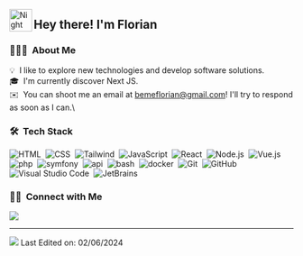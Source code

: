 
<img alt="Night Coding" src="./assets/Hand%20Wave.gif" width='40' align="left"/><h2>Hey there! I'm Florian</h2>

### 👨🏻‍💻 &nbsp;About Me

💡 &nbsp;I like to explore new technologies and develop software solutions.\
🎓 &nbsp;I'm currently discover Next JS.\
✉️ &nbsp;You can shoot me an email at bemeflorian@gmail.com! I'll try to respond as soon as I can.\


### 🛠 &nbsp;Tech Stack

![HTML](https://img.shields.io/badge/-HTML-05122A?style=flat&logo=HTML5)&nbsp;
![CSS](https://img.shields.io/badge/-CSS-05122A?style=flat&logo=CSS3&logoColor=1572B6)&nbsp;
![Tailwind](https://img.shields.io/badge/-Tailwind-05122A?style=flat&logo=TailwindCSS&logoColor=0EA5E9)&nbsp;
![JavaScript](https://img.shields.io/badge/-JavaScript-05122A?style=flat&logo=javascript)&nbsp;
![React](https://img.shields.io/badge/-React-05122A?style=flat&logo=react)&nbsp;
![Node.js](https://img.shields.io/badge/-Node.js-05122A?style=flat&logo=node.js)&nbsp;
![Vue.js](https://img.shields.io/badge/-VueJS-05122A?style=flat&logo=vue.js)&nbsp;
![php](https://img.shields.io/badge/-php-05122A?style=flat&logo=php)&nbsp;
![symfony](https://img.shields.io/badge/-Symfony-05122A?style=flat&logo=symfony)&nbsp;
![api](https://img.shields.io/badge/-Api%20Platform-05122A)&nbsp;
![bash](https://img.shields.io/badge/-bash-05122A?style=flat&logo=gnubash)&nbsp;
![docker](https://img.shields.io/badge/-Docker-05122A?style=flat&logo=docker)&nbsp;
![Git](https://img.shields.io/badge/-Git-05122A?style=flat&logo=git)&nbsp;
![GitHub](https://img.shields.io/badge/-GitHub-05122A?style=flat&logo=github)&nbsp;
![Visual Studio Code](https://img.shields.io/badge/-Visual%20Studio%20Code-05122A?style=flat&logo=visual-studio-code&logoColor=007ACC)&nbsp;
![JetBrains](https://img.shields.io/badge/-Jet%20Brains%20Editor-05122A?logo=JetBrains)&nbsp;

<p align="center">
<!-- <a href="">
  <img height="180em" src="https://github-readme-stats-eight-theta.vercel.app/api/top-langs/?username=FlorianBEME&layout=compact&langs_count=8&theme=algolia"/>
</a> -->
</p>

### 🤝🏻 &nbsp;Connect with Me

<p align="left">
<a target="_blank" href="https://www.linkedin.com/in/florian-b%C3%AAme/"><img src="https://img.shields.io/badge/-Florian%20Bême%20-0077B5?style=flat&logo=Linkedin&logoColor=white"/></a>
</p>

-----
![](https://komarev.com/ghpvc/?FlorianBEME&style=flat-square)
Last Edited on: 02/06/2024
